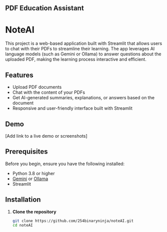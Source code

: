 ## PDF Education Assistant

# NoteAI
This project is a web-based application built with Streamlit that allows users to chat with their PDFs to streamline their learning. The app leverages AI language models (such as Gemini or Ollama) to answer questions about the uploaded PDF, making the learning process interactive and efficient.

## Features
- Upload PDF documents
- Chat with the content of your PDFs
- Get AI-generated summaries, explanations, or answers based on the document
- Responsive and user-friendly interface built with Streamlit

## Demo
[Add link to a live demo or screenshots]

## Prerequisites

Before you begin, ensure you have the following installed:
- Python 3.8 or higher
- [Gemini](https://www.gemini.ai/) or [Ollama](https://ollama.com/)
- Streamlit

## Installation

1. **Clone the repository**
   ```bash
   git clone https://github.com/254binaryninja/noteAI.git
   cd noteAI
